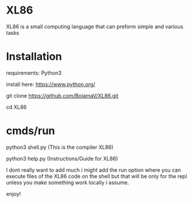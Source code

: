 # XL86
XL86 is a small computing language that can preform simple and various tasks

# Installation
requirements: Python3

install here: https://www.python.org/

git clone https://github.com/BojamaV/XL86.git

cd XL86

# cmds/run
python3 shell.py (This is the compiler XL86)

python3 help.py (Instructions/Guide for XL86)

I dont really want to add much i might add the run option where you can execute files of the XL86 code on the shell but that will be only for the repl unless you make something work locally i assume.

enjoy!
